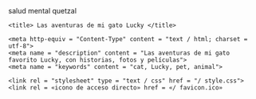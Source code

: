 <head> salud mental quetzal 


    <title> Las aventuras de mi gato Lucky </title>

    <meta http-equiv = "Content-Type" content = "text / html; charset = utf-8">
    <meta name = "description" content = "Las aventuras de mi gato favorito Lucky, con historias, fotos y películas">
    <meta name = "keywords" content = "cat, Lucky, pet, animal">

    <link rel = "stylesheet" type = "text / css" href = "/ style.css">
    <link rel = «icono de acceso directo» href = «/ favicon.ico»

<!---
Artamnn/Artamnn is a ✨ special ✨ repository because its `README.md` (this file) appears on your GitHub profile.
You can click the Preview link to take a look at your changes.
--->
